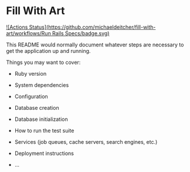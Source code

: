# Fill With Art
[![Actions Status](https://github.com/michaeldeitcher/fill-with-art/workflows/Run Rails Specs/badge.svg)](https://github.com/michaeldeitcher/fill-with-art/actions)

This README would normally document whatever steps are necessary to get the
application up and running.

Things you may want to cover:

* Ruby version

* System dependencies

* Configuration

* Database creation

* Database initialization

* How to run the test suite

* Services (job queues, cache servers, search engines, etc.)

* Deployment instructions

* ...
